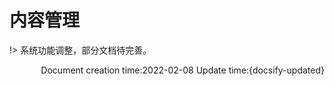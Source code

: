 # 内容管理

!> 系统功能调整，部分文档待完善。

<p align="right">Document creation time:2022-02-08   Update time:{docsify-updated} </p> 
